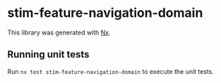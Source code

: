 # stim-feature-navigation-domain

This library was generated with [Nx](https://nx.dev).

## Running unit tests

Run `nx test stim-feature-navigation-domain` to execute the unit tests.
